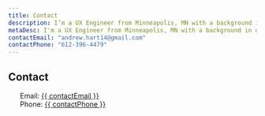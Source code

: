```yaml
---
title: Contact
description: I’m a UX Engineer from Minneapolis, MN with a background in designing technical solutions for government, non-profit, and advocacy-based organizations.
metaDesc: I'm a UX Engineer from Minneapolis, MN with a background in designing technical solutions for government, non-profit, and advocacy-based organizations.
contactEmail: "andrew.hart14@gmail.com"
contactPhone: "612-396-4479"
---
```

<h2>Contact</h2>
<ul>
<p class="heading-text">Email: <a href="mailto:{{ contactEmail }}">{{ contactEmail }}</a><br>
Phone: <a href="tel:+1{{ contactPhone }}">{{ contactPhone }}</a></p>
</ul>
